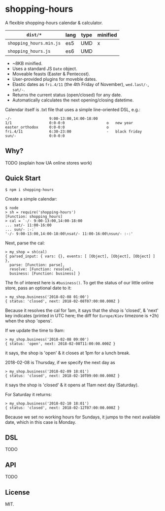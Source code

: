 # shopping-hours

A flexible shopping-hours calendar & calculator.

| `dist/*`                | lang  | type | minified |
|-------------------------| ----- | ---- | -------- |
| `shopping_hours.min.js` | es5   | UMD  | x        |
| `shopping_hours.js`     | es6   | UMD  |          |

* ~8KB minified.
* Uses a standard JS `Date` object.
* Moveable feasts (Easter & Pentecost).
* User-provided plugins for moveble dates.
* Elastic dates as `fri.4/11` (the 4th Friday of November),
  `wed.last/-`, `sat/-`.
* Returns the current status (open/closed) for any date.
* Automatically calculates the next opening/closing datetime.

Calendar itself is .txt file that uses a simple line-oriented DSL,
e.g.:

~~~
-/-                 9:00-13:00,14:00-18:00
1/1                 0:0-0:0                   o   new year
easter_orthodox     0:0-0:0                   o
fri.4/11            6:30-23:00                -   black friday
sun/-               0:0-0:0
~~~

## Why?

TODO (explain how UA online stores work)

## Quick Start

	$ npm i shopping-hours

Create a simple calendar:

~~~
$ node
> sh = require('shopping-hours')
[Function: shopping_hours]
> cal = `-/- 9:00-13:00,14:00-18:00
... sat/- 11:00-16:00
... sun/- :-:`
'-/- 9:00-13:00,14:00-18:00\nsat/- 11:00-16:00\nsun/- :-:'
~~~

Next, parse the cal:

~~~
> my_shop = sh(cal)
{ parsed_input: { vars: {}, events: [ [Object], [Object], [Object] ] },
  parse: [Function: parse],
  resolve: [Function: resolve],
  business: [Function: business] }
~~~

The fn of interest here is `#business()`. To get the status of our
little online store, pass an optional date to it:

~~~
> my_shop.business('2018-02-08 01:00')
{ status: 'closed', next: 2018-02-08T07:00:00.000Z }
~~~

Because it resolves the cal for 1am, it says that the shop is
'closed', & 'next' key indicates (printed in UTC here; the diff for
`Europe/Kiev` timezone is +2h) when the shop 'opens'.

If we update the time to 9am:

~~~
> my_shop.business('2018-02-08 09:00')
{ status: 'open', next: 2018-02-08T11:00:00.000Z }
~~~

it says, the shop is 'open' & it closes at 1pm for a lunch break.

2018-02-08 is Thursday, if we specify the next day as

~~~
> my_shop.business('2018-02-09 18:01')
{ status: 'closed', next: 2018-02-10T09:00:00.000Z }
~~~

it says the shop is 'closed' & it opens at 11am next day (Saturday).

For Saturday it returns:

~~~
> my_shop.business('2018-02-10 18:01')
{ status: 'closed', next: 2018-02-12T07:00:00.000Z }
~~~

Because we set no working hours for Sundays, it jumps to the next
available date, which in this case is Monday.

## DSL

TODO

## API

TODO

## License

MIT.
